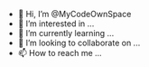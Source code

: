 - 👋 Hi, I’m @MyCodeOwnSpace
- 👀 I’m interested in ...
- 🌱 I’m currently learning ...
- 💞️ I’m looking to collaborate on ...
- 📫 How to reach me ...

<!---
MyCodeOwnSpace/MyCodeOwnSpace is a ✨ special ✨ repository because its `README.md` (this file) appears on your GitHub profile.
You can click the Preview link to take a look at your changes.
--->
